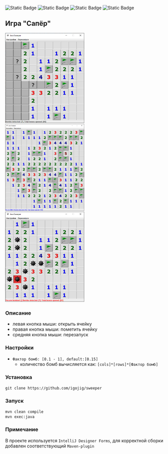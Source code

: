 ![Static Badge](https://img.shields.io/badge/Java-17-blue)
![Static Badge](https://img.shields.io/badge/Swing-blue)
![Static Badge](https://img.shields.io/badge/Lombok-blue)
![Static Badge](https://img.shields.io/badge/Maven-blue)

## Игра "Сапёр"
<picture align="center">
    <img alt="sample" src="./assets/process.png" width="50%" height="50%" />
    <img alt="sample" src="./assets/win.png" width="50%" height="50%" />
    <img alt="sample" src="./assets/fault.png" width="50%" height="50%" />
</picture>



### Описание
 - левая кнопка мыши: открыть ячейку
 - правая кнопка мыши: пометить ячейку
 - средняя кнопка мыши: перезапуск

### Настройки
 - `Фактор бомб: [0.1 - 1], default:[0.15]`
   - количество бомб вычисляется как: `[cols]*[rows]*[Фактор бомб]`

### Установка
```
git clone https://github.com/igojig/sweeper
```

### Запуск
```
mvn clean compile
mvn exec:java
```

### Примечание
В проекте используется `IntelliJ Designer Forms`, для корректной сборки добавлен соответствующий `Maven-plugin`